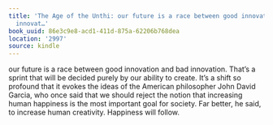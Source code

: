```yaml
---
title: 'The Age of the Unthi: our future is a race between good innovation and bad
  innovat…'
book_uuid: 86e3c9e8-acd1-411d-875a-62206b768dea
location: '2997'
source: kindle
---
```


our future is a race between good innovation and bad innovation. That’s a sprint that will be decided purely by our ability to create. It’s a shift so profound that it evokes the ideas of the American philosopher John David Garcia, who once said that we should reject the notion that increasing human happiness is the most important goal for society. Far better, he said, to increase human creativity. Happiness will follow.